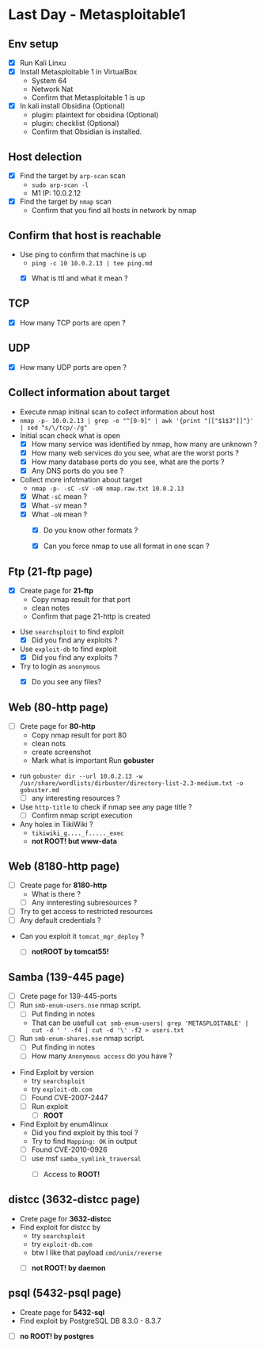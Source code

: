 # Last Day - Metasploitable1

## Env setup
- [x] Run Kali Linxu
- [x] Install Metasploitable 1 in VirtualBox
	- System 64
	- Network Nat
	- Confirm that Metasploitable 1 is up
- [x] In kali install Obsidina (Optional)
	- plugin: plaintext for obsidina  (Optional)
	- plugin: checklist (Optional)
	- Confirm that Obsidian is installed.


## Host delection
- [x] Find the target by `arp-scan` scan
	- `sudo arp-scan -l`
	- M1 IP: 10.0.2.12
- [x] Find the target by `nmap` scan
	- Confirm that you find all hosts in network by nmap


## Confirm that host is reachable
-  Use ping to confirm that machine is up
	- `ping -c 10 10.0.2.13 | tee ping.md`
	- [x] What is ttl and what it mean ?


## TCP
- [x] How many TCP ports are open ?

## UDP
- [x] How many UDP ports are open ?


## Collect information about target
- Execute nmap initinal scan to collect information about host
- `nmap -p- 10.0.2.13 | grep -e "^[0-9]" | awk '{print "[["$1$3"]]"}' | sed "s/\/tcp/-/g"`
- Initial scan check what is open
	- [x] How many service was identified by nmap, how many are unknown ?
	- [x] How many web services do you see, what are the worst ports ?
	- [x] How many database ports do you see, what are the ports ?
	- [x] Any DNS ports do you see ?
- Collect more infotmation about target
	- `nmap -p- -sC -sV -oN nmap.raw.txt 10.0.2.13`
	- [x] What `-sC` mean ?
	- [x] What `-sV` mean ?
	- [x] What `-oN` mean ?
		- [x] Do you know other formats ?
		- [x] Can you force nmap to use all format in one scan ?


## Ftp (21-ftp page)
- [x] Create page for **21-ftp**
	- Copy nmap result for that port
	- clean notes
	- Confirm that page 21-http is created
- Use `searchsploit` to find exploit
	- [x] Did you find any exploits ?
- Use `exploit-db` to find exploit
	- [x] Did you find any exploits ?
- Try to login as `anonymous`
	- [x] Do you see any files?


## Web (80-http page)
- [ ] Crete page for **80-http**
	- Copy nmap result for port 80
	- clean nots
	- create screenshot
	- Mark what is important
Run **gobuster**
- run `gobuster dir --url 10.0.2.13 -w /usr/share/wordlists/dirbuster/directory-list-2.3-medium.txt -o gobuster.md`
	- [ ] any interesting resources ?
- Use `http-title` to check if nmap see any page title ?
	- [ ] Confirm nmap script execution
-  Any holes in TikiWiki ?
	- `tikiwiki_g...._f....._exec`
	- **not ROOT! but www-data** 


## Web (8180-http page)
- [ ] Create page for **8180-http**
	- What is there ?
	- [ ] Any innteresting subresources ?
- [ ] Try to get access to restricted resources
- [ ] Any default credentials ?
- Can you exploit it `tomcat_mgr_deploy` ?
	- [ ] **notROOT by tomcat55!**


## Samba (139-445 page)
- [ ] Crete page for 139-445-ports
- [ ] Run `smb-enum-users.nse` nmap script.
	- [ ] Put finding in notes
	- That can be usefull `cat smb-enum-users| grep 'METASPLOITABLE' | cut -d ' ' -f4 | cut -d '\' -f2 > users.txt`
- [ ] Run `smb-enum-shares.nse` nmap script.
	- [ ] Put finding in notes
	- [ ] How many `Anonymous access` do you have ?
- Find Exploit by version
	- try `searchsploit` 
	- try `exploit-db.com`
	- [ ] Found CVE-2007-2447
	- [ ] Run exploit
		- [ ] **ROOT**
- Find Exploit by enum4linux
	- Did you find exploit by this tool ?
	- Try to find `Mapping: OK` in output
	- [ ] Found CVE-2010-0926
	- [ ] use msf `samba_symlink_traversal`
		- [ ] Access to **ROOT!** 


## distcc (3632-distcc page)
- Crete page for **3632-distcc**
- Find exploit for distcc by
	- try `searchsploit` 
	- try `exploit-db.com`
	- btw I like that payload `cmd/unix/reverse`
	- [ ] **not ROOT! by daemon**


## psql (5432-psql page)
- Create page for **5432-sql**
- Find exploit by PostgreSQL DB 8.3.0 - 8.3.7
- [ ] **no ROOT! by postgres**

